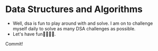 # Data Structures and Algorithms

- Well, dsa is fun to play around with and solve. I am on to challenge myself daily to solve as many DSA challenges as possible.
- Let's have fun🦾🧘🏽‍♂️.

Commit!
